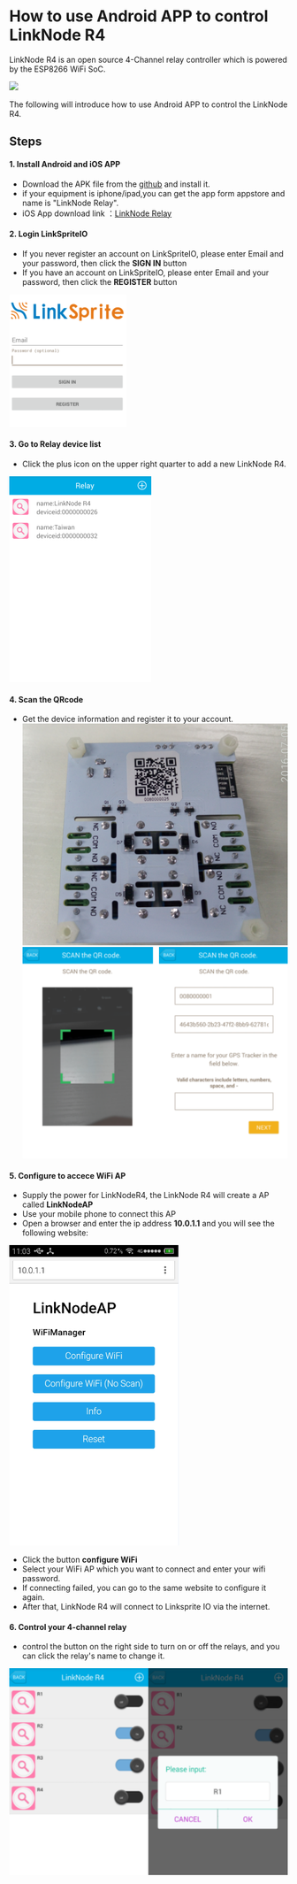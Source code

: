 # How to use Android APP to control LinkNode R4

LinkNode R4 is an open source 4-Channel relay controller which is powered by the ESP8266 WiFi SoC.

![](images/r4.png)

The following will introduce how to use Android APP to control the LinkNode R4.

## Steps

#### 1. Install Android and iOS APP
* Download the APK file from the [github](https://github.com/delongqilinksprite/LinkNodeR4-app.git) and install it.
* if your equipment is iphone/ipad,you can get the app form appstore and name is "LinkNode Relay".  
* iOS App download link ：[LinkNode Relay](https://itunes.apple.com/cn/app/linknode-relay/id1163468201?mt=8)

#### 2. Login LinkSpriteIO
* If you never register an account on LinkSpriteIO, please enter Email and your password, then click the **SIGN IN** button
* If you have an account on LinkSpriteIO, please enter Email and your password, then click the **REGISTER** button

![](images/2.png)

#### 3. Go to Relay device list
* Click the plus icon on the upper right quarter to add a new LinkNode R4.

![](images/3.png)

#### 4. Scan the QRcode
* Get the device information and register it to your account.
![](images/qar4.png)
![](images/4.png)

#### 5. Configure to accece WiFi AP
* Supply the power for LinkNodeR4, the LinkNode R4 will create a AP called **LinkNodeAP**
* Use your mobile phone to connect this AP
* Open a browser and enter the ip address **10.0.1.1** and you will see the following website:

![](images/ap.png)    
  
* Click the button **configure WiFi**
* Select your WiFi AP which you want to connect and enter your wifi password.
* If connecting failed, you can go to the same website to configure it again.
* After that, LinkNode R4 will connect to Linksprite IO via the internet.


#### 6. Control your 4-channel relay
* control the button on the right side to turn on or off the relays, and you can click the relay's name to change it.

![](images/5.png)
